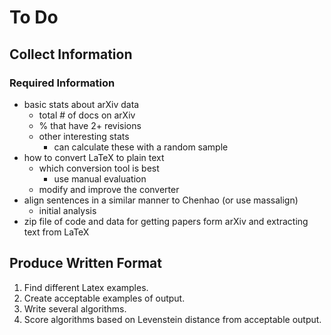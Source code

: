 # To Do

## Collect Information

### Required Information

- basic stats about arXiv data
  - total # of docs on arXiv
  - % that have 2+ revisions
  - other interesting stats
    - can calculate these with a random sample
- how to convert LaTeX to plain text
  - which conversion tool is best 
    - use manual evaluation
  - modify and improve the converter
- align sentences in a similar manner to Chenhao (or use massalign)
  - initial analysis
- zip file of code and data for getting papers form arXiv and extracting text from LaTeX

## Produce Written Format

1. Find different Latex examples. 
2. Create acceptable examples of output. 
3. Write several algorithms.
4. Score algorithms based on Levenstein distance from acceptable output.